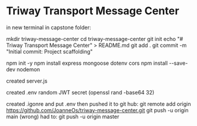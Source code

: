 # Triway Transport Message Center

in new terminal in capstone folder:

mkdir triway-message-center
cd triway-message-center
git init
echo "# Triway Transport Message Center" > README.md
git add .
git commit -m "Initial commit: Project scaffolding"

npm init -y
npm install express mongoose dotenv cors
npm install --save-dev nodemon

created server.js

created .env 
random JWT secret (openssl rand -base64 32)

created .igonre and put .env
then pushed it to git hub:
git remote add origin https://github.com/JoanneOs/triway-message-center.git
git push -u origin main (wrong) 
had to: git push -u origin master

